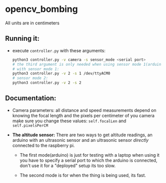 # opencv_bombing

All units are in centimeters

## Running it:

* execute `controller.py` with these arguments:
  ```bash
  python3 controller.py -v camera -s sensor_mode <serial port>
  # the third argument is only needed when using sensor mode 1(arduino)
  # with sensor mode 1:
  python3 controller.py -v 2 -s 1 /dev/ttyACM0
  # sensor mode 2:
  python3 controller.py -v 2 -s 2
  ```

## Documentation:

* Camera parameters:
  all distance and speed measurements depend on knowing the focal length and the
  pixels per centimeter of you camera make sure you change these values:
  `self.focalLen` and `self.pixelsPerCM`

* **The altitude sensor:**
  There are two ways to get altitude readings, an arduino with an ultrasonic sensor
  and an ultrasonic sensor *directly* connected to the raspberry pi.

  - The first mode(arduino) is just for testing with a laptop when using it you
    have to specify a serial port to which the arduino is connected, don't use 
    it for a "deployed" setup its too slow.

  - The second mode is for when the thing is being used, its fast.
